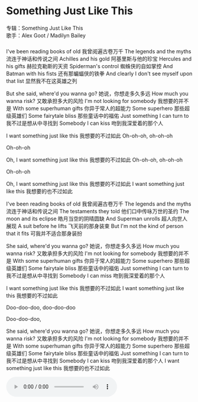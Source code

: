 # Something Just Like This  
专辑：Something Just Like This  
歌手：Alex Goot / Madilyn Bailey  
###
I've been reading books of old
我曾阅遍古卷万千
The legends and the myths
流连于神话和传说之间
Achilles and his gold
阿基里斯与他的珍宝
Hercules and his gifts
赫拉克勒斯的天资
Spiderman's control
蜘蛛侠的自如掌控
And Batman with his fists
还有那蝙蝠侠的铁拳
And clearly I don't see myself upon that list
显然我不在这英雄之列
 

But she said, where'd you wanna go?
她说，你想走多久多远
How much you wanna risk?
又敢承担多大的风险
I'm not looking for somebody
我想要的并不是
With some superhuman gifts
你异于常人的超能力
Some superhero
那些超级英雄们
Some fairytale bliss
那些童话中的福佑
Just something I can turn to
我不过是想从中寻找到
Somebody I can kiss
吻到我深爱着的那个人
 

I want something just like this
我想要的不过如此
Oh-oh-oh, oh-oh-oh

Oh-oh-oh

Oh, I want something just like this
我想要的不过如此
Oh-oh-oh, oh-oh-oh

Oh-oh-oh

Oh, I want something just like this
我想要的不过如此
I want something just like this
我想要的也不过如此
 

I've been reading books of old
我曾阅遍古卷万千
The legends and the myths
流连于神话和传说之间
The testaments they told
他们口中传咏万世的圣约
The moon and its eclipse
皓月当空的阴晴圆缺
And Superman unrolls
超人向世人展现
A suit before he lifts
飞天前的那身装束
But I'm not the kind of person that it fits
可我并不适合那身装扮
 

She said, where'd you wanna go?
她说，你想走多久多远
How much you wanna risk?
又敢承担多大的风险
I'm not looking for somebody
我想要的并不是
With some superhuman gifts
你异于常人的超能力
Some superhero
那些超级英雄们
Some fairytale bliss
那些童话中的福佑
Just something I can turn to
我不过是想从中寻找到
Somebody I can miss
吻到我深爱着的那个人
 

I want something just like this
我想要的不过如此
I want something just like this
我想要的不过如此
 

Doo-doo-doo, doo-doo-doo

Doo-doo-doo,

 

She said, where'd you wanna go?
她说，你想走多久多远
How much you wanna risk?
又敢承担多大的风险
I'm not looking for somebody
我想要的并不是
With some superhuman gifts
你异于常人的超能力
Some superhero
那些超级英雄们
Some fairytale bliss
那些童话中的福佑
Just something I can turn to
我不过是想从中寻找到
Somebody I can kiss
吻到我深爱着的那个人
I want something just like this
我想要的也不过如此

<audio src="https://music.163.com/song?id=523251118&userid=1415623927" controls="controls">
</audio>